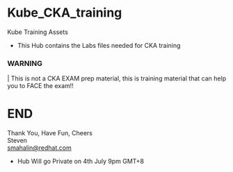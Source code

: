 # Kube_CKA_training
Kube Training Assets

- This Hub contains the Labs files needed for CKA training

### WARNING  
| This is not a CKA EXAM prep material, this is training material that can help you to FACE the exam!! 


# END

Thank You, Have Fun, Cheers<br>
Steven<br>
smahalin@redhat.com

* Hub Will go Private on 4th July 9pm GMT+8